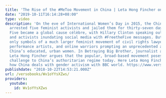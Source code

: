 ```yaml
---
title: 'The Rise of the #MeToo Movement in China | Leta Hong Fincher on BBC World'
date: "2019-10-11T16:14:28+08:00"
type: video
description: 'On the eve of International Women’s Day in 2015, the Chinese government
  arrested five feminist activists and jailed them for thirty-seven days. The Feminist
  Five became a global cause célèbre, with Hillary Clinton speaking out on their behalf
  and activists inundating social media with #FreetheFive messages. But the Five are
  only symbols of a much larger feminist movement of civil rights lawyers, labor activists,
  performance artists, and online warriors prompting an unprecedented awakening among
  China’s educated, urban women. In Betraying Big Brother, journalist and scholar
  Leta Hong Fincher argues that the popular, broad-based movement poses the greatest
  challenge to China’s authoritarian regime today. Here Leta Hong Fincher discusses
  how China deals with gender activism with BBC world. https://www.versobooks.com/books/2863-betraying-big-brother'
publishdate: "2018-10-22T14:53:21.000Z"
url: /versobooks/Wv1oYYsXZws/
providers:
  youtube:
    id: Wv1oYYsXZws
---
```

